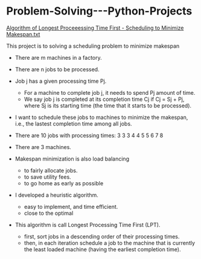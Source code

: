 # Problem-Solving---Python-Projects
[Algorithm of Longest Proceeessing Time First - Scheduling to Minimize Makespan.txt](https://github.com/jasonchenuk/Problem-Solving---Python-Projects/files/8229063/Algorithm.of.Longest.Proceeessing.Time.First.-.Scheduling.to.Minimize.Makespan.txt)

This project is to solving a scheduling problem to minimize makespan
* There are m machines in a factory.
* There are n jobs to be processed.
* Job j has a given processing time Pj.
   - For a machine to complete job j, it needs to spend Pj amount of time.
   - We say job j is completed at its completion time Cj if Cj = Sj + Pj, where Sj is its starting time (the time that it starts to be processed).
* I want to schedule these jobs to machines to minimize the makespan, i.e., the lastest completion time among all jobs.

* There are 10 jobs with processing times: 3 3 3 4 4 5 5 6 7 8
* There are 3 machines.

* Makespan minimization is also load balancing
   - to fairly allocate jobs.
   - to save utility fees.
   - to go home as early as possible

* I developed a heuristic algorithm.
   - easy to implement, and time efficient.
   - close to the optimal

* This algorithm is call Longest Processing Time First (LPT).
   - first, sort jobs in a descending order of their processing times.
   - then, in each iteration schedule a job to the machine that is currently the least loaded machine (having the earliest completion time).
